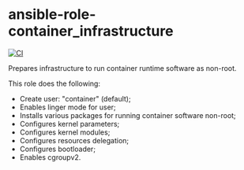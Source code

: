 # ansible-role-container_infrastructure

[![CI](https://github.com/poppelaars/ansible-role-container_infrastructure/workflows/CI/badge.svg?branch=main&event=push)](https://github.com/poppelaars/ansible-role-container_infrastructure)

Prepares infrastructure to run container runtime software as non-root.

This role does the following:
* Create user: "container" (default);
* Enables linger mode for user;
* Installs various packages for running container software non-root;
* Configures kernel parameters;
* Configures kernel modules;
* Configures resources delegation;
* Configures bootloader;
* Enables cgroupv2.
